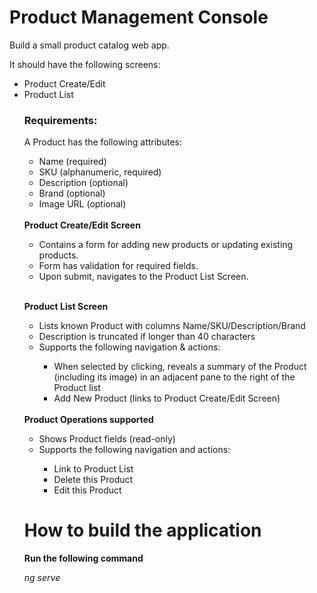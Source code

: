 # Product Management Console


</h1>Build a small product catalog web app.</h1>


It should have the following screens:


<ul>
<li>Product Create/Edit</li>

<li>Product List</li>
 

<h3>Requirements:</h3>


A Product has the following attributes:

<ul>
<li>Name (required)</li>

<li>SKU (alphanumeric, required)</li>

<li>Description (optional)</li>

<li>Brand (optional)</li>

<li>Image URL (optional)</li>
</ul>

<BR/>
<b>Product Create/Edit Screen</b>

<ul> 
<li>Contains a form for adding new products or updating existing products.</li>

<li>Form has validation for required fields.</li>

<li>Upon submit, navigates to the Product List Screen.</li>
</ul>

<BR/>

<b>Product List Screen</b>

<ul>
<li> Lists known Product with columns Name/SKU/Description/Brand </li>

<li> Description is truncated if longer than 40 characters</li>

<li>Supports the following navigation & actions:</li>
<ul>
  <li> When selected by clicking, reveals a summary of the Product (including its image) in an adjacent pane to the right of the Product list</li>

  <li> Add New Product (links to Product Create/Edit Screen)</li>
</ul>
</ul>
<BR/>
<b>Product Operations supported </b>

<ul>
    <li>Shows Product fields (read-only)</li>
    <li>Supports the following navigation and actions:</li>

  <ul>
  <li>Link to Product List</li>

  <li>Delete this Product</li>

  <li>Edit this Product  </li>
  </ul>
</ul>

# How to build the application 

<B>Run the following command</b>

<i>ng serve </i>

